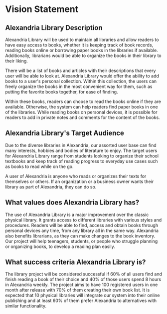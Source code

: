 # Vision Statement

## Alexandria Library Description

 Alexandria Library will be used to maintain all libraries and allow readers to have easy access to books, whether it is keeping track of book records, reading books online or borrowing paper books in the libraries if available. Additionally, librarians would be able to organize the books in their library to their liking.

 There will be a list of books and articles with their descriptions that every user will be able to look at. Alexandria Library would offer the ability to add books to a user's personal collection. Within this collection, the users can freely organize the books in the most convenient way for them, such as putting the favorite books together, for ease of finding.

Within these books, readers can choose to read the books online if they are available. Otherwise, the system can help readers find paper books in one of the libraries. While reading books on personal devices, it is possible for readers to add in private notes and comments for the content of the books.

## Alexandria Library's Target Audience

Due to the diverse libraries in Alexandria, our assorted user base can find many interests, hobbies and bodies of literature to enjoy. The target users for Alexandria Library range from students looking to organize their school textbooks and keep track of reading progress to everyday use cases such as books to read while on the go. 

A user of Alexandria is anyone who reads or organizes their texts for themselves or others. If an organization or a business owner wants their library as part of Alexandria, they can do so.

## What values does Alexandria Library has? 
The use of Alexandria Library is a major improvement over the classic physical library. It grants access to different libraries with various styles and procedures. Readers will be able to find, access and obtain books through personal devices any time, from any library all in the same way. Alexandria also benefits librarians, as they can make changes to the book inventory. Our project will help teenagers, students, or people who struggle planning or organizing books, to develop a reading plan easily. 

## What success criteria Alexandria Library is?
The library project will be considered successful if 60% of all users find and finish reading a book of their choice and 40% of those users spend 8 hours in Alexandria weekly. The project aims to have 100 registered users in one month after release with 70% of them creating their own book list. It is expected that 10 physical libraries will integrate our system into their online publishing and at least 60% of them prefer Alexandria to alternatives with similar functionality.
